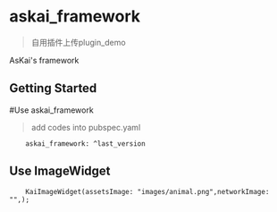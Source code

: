 # askai_framework
>自用插件上传plugin_demo

AsKai's framework



## Getting Started

#Use askai_framework
>add codes into pubspec.yaml
```
    askai_framework: ^last_version
```

## Use ImageWidget
```
    KaiImageWidget(assetsImage: "images/animal.png",networkImage: "",);
```


[comment]: <> (This project is a starting point for a Flutter)

[comment]: <> ([plug-in package]&#40;https://flutter.dev/developing-packages/&#41;,)

[comment]: <> (a specialized package that includes platform-specific implementation code for)

[comment]: <> (Android and/or iOS.)

[comment]: <> (For help getting started with Flutter, view our)

[comment]: <> ([online documentation]&#40;https://flutter.dev/docs&#41;, which offers tutorials,)

[comment]: <> (samples, guidance on mobile development, and a full API reference.)


